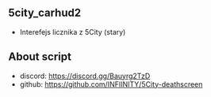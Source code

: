## 5city_carhud2
- Interefejs licznika z 5City (stary)
## About script
- discord: https://discord.gg/Bauyrg2TzD
- github: https://github.com/INFIINITY/5City-deathscreen
